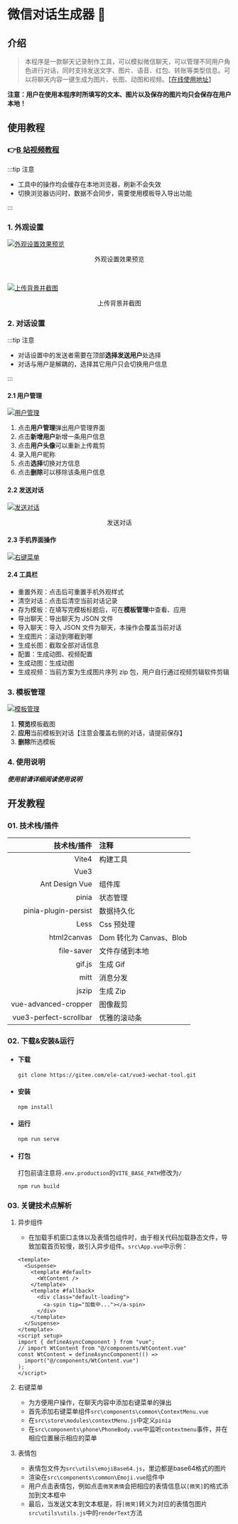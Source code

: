 # 微信对话生成器 👋

## 介绍

> 本程序是一款聊天记录制作工具，可以模拟微信聊天，可以管理不同用户角色进行对话，同时支持发送文字、图片、语音、红包、转账等类型信息。可以将聊天内容一键生成为图片、长图、动图和视频。【[在线使用地址](https://ele-cat.gitee.io/vue3-wechat-tool/)】

**注意：用户在使用本程序时所填写的文本、图片以及保存的图片均只会保存在用户本地！**

## 使用教程

### 👉<a href='https://www.bilibili.com/video/BV1Q84y1S7iA/?share_source=copy_web&vd_source=a365c12124cceb4ffcbdc878f6f2ef60' target="_blank">B 站视频教程</a>

:::tip 注意

- 工具中的操作均会缓存在本地浏览器，刷新不会失效
- 切换浏览器访问时，数据不会同步，需要使用模板导入导出功能

:::

### 1. 外观设置

[![外观设置效果预览](https://23img.com/i/2023/09/27/do1nam.gif)](https://23img.com/l/?i=/i/2023/09/27/do1nam.gif)

<p align=center>外观设置效果预览</p>
<br />

[![上传背景并截图](https://23img.com/i/2023/09/27/do1tqh.gif)](https://23img.com/l/?i=/i/2023/09/27/do1tqh.gif)

<p align=center>上传背景并截图</p>

### 2. 对话设置

:::tip 注意

- 对话设置中的发送者需要在顶部**选择发送用户**处选择
- 对话与用户是解耦的，选择其它用户只会切换用户信息

:::

#### 2.1 用户管理

[![用户管理](https://23img.com/i/2023/09/27/do0fk3.jpg)](https://23img.com/l/?i=/i/2023/09/27/do0fk3.jpg)

1. 点击**用户管理**弹出用户管理界面
2. 点击**新增用户**新增一条用户信息
3. 点击**用户头像**可以重新上传裁剪
4. 录入用户昵称
5. 点击**选择**切换对方信息
6. 点击**删除**可以移除该条用户信息

#### 2.2 发送对话

[![发送对话](https://23img.com/i/2023/09/27/do0zwt.gif)](https://23img.com/l/?i=/i/2023/09/27/do0zwt.gif)

<p align=center>发送对话</p>

#### 2.3 手机界面操作

[![右键菜单](https://23img.com/i/2023/09/27/do1g2t.gif)](https://23img.com/l/?i=/i/2023/09/27/do1g2t.gif)

#### 2.4 工具栏

- 重置外观：点击后可重置手机外观样式
- 清空对话：点击后清空当前对话记录
- 存为模板：在填写完模板标题后，可在**模板管理**中查看、应用
- 导出聊天：导出聊天为 JSON 文件
- 导入聊天：导入 JSON 文件为聊天，本操作会覆盖当前对话
- 生成图片：滚动到哪截到哪
- 生成长图：截取全部对话信息
- 配置：生成动图、视频配置
- 生成动图：生成动图
- 生成视频：当前方案为生成图片序列 zip 包，用户自行通过视频剪辑软件剪辑

### 3. 模板管理

[![模板管理](https://23img.com/i/2023/09/27/do1f30.jpg)](https://23img.com/l/?i=/i/2023/09/27/do1f30.jpg)

1. **预览**模板截图
2. **应用**当前模板到对话【注意会覆盖右侧的对话，请提前保存】
3. **删除**所选模板

### 4. 使用说明

**_使用前请详细阅读使用说明_**

## 开发教程

### 01. 技术栈/插件

|            技术栈/插件 | 注释                    |
| ---------------------: | :---------------------- |
|                  Vite4 | 构建工具                |
|                   Vue3 |                         |
|         Ant Design Vue | 组件库                  |
|                  pinia | 状态管理                |
|   pinia-plugin-persist | 数据持久化              |
|                   Less | Css 预处理              |
|            html2canvas | Dom 转化为 Canvas、Blob |
|             file-saver | 文件存储到本地          |
|                 gif.js | 生成 Gif                |
|                   mitt | 消息分发                |
|                  jszip | 生成 Zip                |
|   vue-advanced-cropper | 图像裁剪                |
| vue3-perfect-scrollbar | 优雅的滚动条            |

### 02. 下载&安装&运行

- #### 下载

  ```
  git clone https://gitee.com/ele-cat/vue3-wechat-tool.git
  ```

- #### 安装

  ```
  npm install
  ```

- #### 运行

  ```
  npm run serve
  ```

- #### 打包

  打包前请注意将`.env.production`的`VITE_BASE_PATH`修改为`/`

  ```
  npm run build
  ```

### 03. 关键技术点解析

1. 异步组件

   - 在加载手机窗口主体以及表情包组件时，由于相关代码加载静态文件，导致加载首页较慢，故引入异步组件。`src\App.vue`中示例：

   ```vue
   <template>
     <Suspense>
       <template #default>
         <WtContent />
       </template>
       <template #fallback>
         <div class="default-loading">
           <a-spin tip="加载中..."></a-spin>
         </div>
       </template>
     </Suspense>
   </template>
   <script setup>
   import { defineAsyncComponent } from "vue";
   // import WtContent from "@/components/WtContent.vue"
   const WtContent = defineAsyncComponent(() =>
     import("@/components/WtContent.vue")
   );
   </script>
   ```

2. 右键菜单

   - 为方便用户操作，在聊天内容中添加右键菜单的弹出
   - 首先添加右键菜单组件`src\components\common\ContextMenu.vue`
   - 在`src\store\modules\contextMenu.js`中定义`pinia`
   - 在`src\components\phone\PhoneBody.vue`中监听`contextmenu`事件，并在相应位置展示相应的菜单

3. 表情包

   - 表情包文件为`src\utils\emojiBase64.js`，里边都是base64格式的图片
   - 渲染在`src\components\common\Emoji.vue`组件中
   - 用户点击表情包，例如点击`微笑表情`会把相应的表情信息以`[微笑]`的格式添加到文本框中
   - 最后，当发送文本到文本框是，将`[微笑]`转义为对应的表情包图片`src\utils\utils.js`中的`renderText`方法
